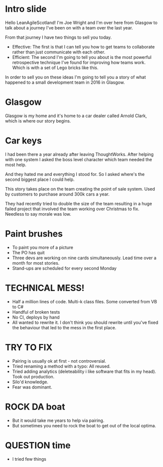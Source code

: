 # Intro slide

Hello LeanAgileScotland! I'm Joe Wright and I'm over here from Glasgow to talk about a journey I've been on with a team over the last year.

From that journey I have two things to sell you today.
* Effective: The first is that I can tell you how to get teams to collaborate rather than just communicate with each other.
* Efficient: The second I'm going to tell you about is the most powerful retrospective technique I've found for improving how teams work. Which is with a set of Lego bricks like this.

In order to sell you on these ideas I'm going to tell you a story of what happened to a small development team in 2016 in Glasgow.

# Glasgow

Glasgow is my home and it's home to a car dealer called Arnold Clark, which is where our story begins.

# Car keys

I had been there a year already after leaving ThoughtWorks. After helping with one system I asked the boss level character which team needed the most help.

And they hated me and everything I stood for. So I asked where's the second biggest place I could help.

This story takes place on the team creating the point of sale system. Used by customers to purchase around 300k cars a year.

They had recently tried to double the size of the team resulting in a huge failed project that involved the team working over Christmas to fix. Needless to say morale was low.

# Paint brushes

* To paint you more of a picture
* The PO has quit
* Three devs are working on nine cards simultaneously. Lead time over a month for most stories.
* Stand-ups are scheduled for every second Monday

# TECHNICAL MESS!

* Half a million lines of code. Multi-k class files. Some converted from VB to C#
* Handful of broken tests
* No CI, deploys by hand
* All wanted to rewrite it. I don't think you should rewrite until you've fixed the behaviour that led to the mess in the first place.

# TRY TO FIX

* Pairing is usually ok at first - not controversial.
* Tried renaming a method with a typo: All reused.
* Tried adding analytics (deleteability i like software that fits in my head). Took out production.
* Silo'd knowledge.
* Fear was dominant.

# ROCK DA boat

* But it would take me years to help via pairing.
* But sometimes you need to rock the boat to get out of the local optima.

# QUESTION time

* I tried few things

